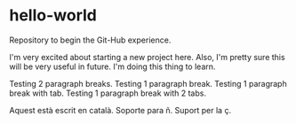 # hello-world
Repository to begin the Git-Hub experience.

I'm very excited about starting a new project here. Also, I'm pretty sure this will be very useful in future.
I'm doing this thing to learn.

Testing 2 paragraph breaks.
Testing 1 paragraph break.
  Testing 1 paragraph break with tab.
    Testing 1 paragraph break with 2 tabs.

Aquest està escrit en català.
Soporte para ñ.
Suport per la ç.

